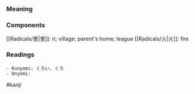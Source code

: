 ### Meaning



### Components

[[Radicals/里|里]]: ri; village; parent's home; league [[Radicals/火|火]]: fire

### Readings

```
- Kunyomi: くろい, くろ
- Onyomi: 
```

#kanji